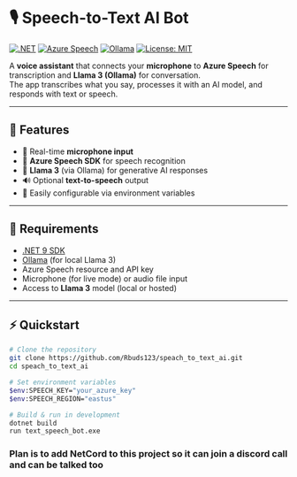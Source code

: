 # 🎙️ Speech-to-Text AI Bot

[![.NET](https://img.shields.io/badge/.NET-9.0-blue?logo=dotnet)](https://dotnet.microsoft.com/)
[![Azure Speech](https://img.shields.io/badge/Azure-Speech_Services-0078D4?logo=microsoftazure&logoColor=white)](https://azure.microsoft.com/en-us/products/ai-services/speech/)
[![Ollama](https://img.shields.io/badge/Powered_by-Ollama-4D4D4D?logo=ollama&logoColor=white)](https://ollama.com)
[![License: MIT](https://img.shields.io/badge/License-MIT-green.svg)](LICENSE)

A **voice assistant** that connects your **microphone** to **Azure Speech** for transcription and **Llama 3 (Ollama)** for conversation.  
The app transcribes what you say, processes it with an AI model, and responds with text or speech.

---

## 🚀 Features

- 🎤 Real-time **microphone input**
- 🧠 **Azure Speech SDK** for speech recognition
- 🤖 **Llama 3** (via Ollama) for generative AI responses
- 🔊 Optional **text-to-speech** output
- 🧩 Easily configurable via environment variables

---

## 🧰 Requirements

- [.NET 9 SDK](https://dotnet.microsoft.com/download/dotnet/9.0)
- [Ollama](https://ollama.com/docs) (for local Llama 3)
- Azure Speech resource and API key
- Microphone (for live mode) or audio file input
- Access to **Llama 3** model (local or hosted)

---

## ⚡ Quickstart

```bash
# Clone the repository
git clone https://github.com/Rbuds123/speach_to_text_ai.git
cd speach_to_text_ai

# Set environment variables
$env:SPEECH_KEY="your_azure_key"
$env:SPEECH_REGION="eastus"

# Build & run in development
dotnet build
run text_speech_bot.exe


```
### Plan is to add NetCord to this project so it can join a discord call and can be talked too
